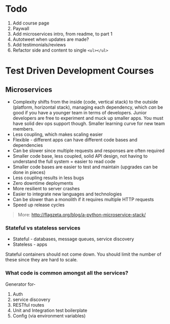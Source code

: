 # Todo

1. Add course page
1. Paywall
1. Add microservices intro, from readme, to part 1
1. Autotweet when updates are made?
1. Add testimonials/reviews
1. Refactor side and content to single `<ul></ul>`

# Test Driven Development Courses

## Microservices

- Complexity shifts from the inside (code, vertical stack) to the outside (platform, horizontal stack), managing each dependency, which *can* be good if you have a younger team in terms of developers. Junior developers are free to experiment and muck up smaller apps. You must have solid dev ops support though. Smaller learning curve for new team members.
- Less coupling, which makes scaling easier
- Flexible - different apps can have different code bases and dependencies
- Can be slower since multiple requests and responses are often required
- Smaller code base, less coupled, solid API design, not having to understand the full system = easier to read code
- Smaller code bases are easier to test and maintain (upgrades can be done in pieces)
- Less coupling results in less bugs
- Zero downtime deployments
- More resilient to server crashes
- Easier to integrate new languages and technologies
- Can be slower than a monolith if it requires multiple HTTP requests
- Speed up release cycles


> More: http://flagzeta.org/blog/a-python-microservice-stack/

### Stateful vs stateless services

- Stateful - databases, message queues, service discovery
- Stateless - apps

Stateful containers should not come down. You should limit the number of these since they are hard to scale.

### What code is common amongst all the services?

Generator for-

1. Auth
1. service discovery
1. RESTful routes
1. Unit and Integration test boilerplate
1. Config (via environment variables)
